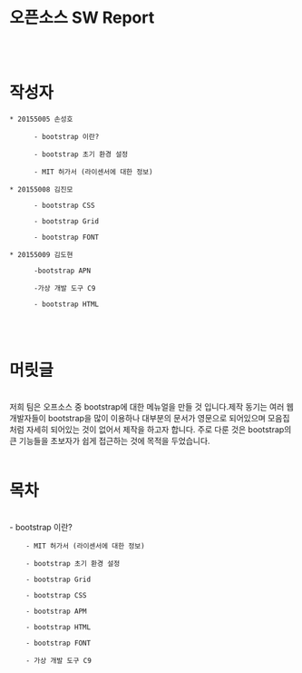 
 # 오픈소스 SW Report
 
</br>
</br>

#   작성자


    * 20155005 손성호

          - bootstrap 이란?

          - bootstrap 초기 환경 설정

          - MIT 허가서 (라이센서에 대한 정보)

    * 20155008 김진모

          - bootstrap CSS

          - bootstrap Grid

          - bootstrap FONT

    * 20155009 김도현

          -bootstrap APN

          -가상 개발 도구 C9

          - bootstrap HTML

 </br>
 </br>

#   머릿글
</br>
        저희 팀은 오프소스 중 bootstrap에 대한 메뉴얼을 만들 것 입니다.제작 동기는 여러 웹 개발자들이 bootstrap을 많이 이용하나 대부분의 문서가 영문으로 되어있으며 모음집처럼 자세히 되어있는 것이 없어서 제작을 하고자 합니다. 주로 다룬 것은 bootstrap의 큰 기능들을 초보자가 쉽게 접근하는 것에 목적을 두었습니다.

</br>
</br>
    
#   목차
</br>
        - bootstrap 이란?

        - MIT 허가서 (라이센서에 대한 정보)

        - bootstrap 초기 환경 설정

        - bootstrap Grid

        - bootstrap CSS
        
        - bootstrap APM
        
        - bootstrap HTML
        
        - bootstrap FONT 
        
        - 가상 개발 도구 C9 

        
    